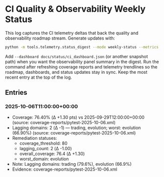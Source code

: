 # CI Quality & Observability Weekly Status

This log captures the CI telemetry deltas that back the quality and
observability roadmap stream. Generate updates with:

```bash
python -m tools.telemetry.status_digest --mode weekly-status --metrics tests/.telemetry/ci_metrics.json
```

Add `--dashboard docs/status/ci_dashboard.json` (or another snapshot path) when
you want the observability panel summary in the digest. Run the command after
refreshing coverage reports and telemetry trendlines so the
roadmap, dashboards, and status updates stay in sync. Keep the most recent entry
at the top of the log.

## Entries

### 2025-10-06T11:00:00+00:00

- Coverage: 76.40% (Δ +1.30 pts) vs 2025-09-29T12:00:00+00:00 (source: coverage-reports/pytest-2025-10-06.xml)
- Lagging domains: 2 (Δ -1) — trading, evolution; worst: evolution (66.90%) (source: coverage-reports/pytest-2025-10-06.xml)
- Remediation statuses:
  - coverage_threshold: 80
  - lagging_count: 2 (Δ -1.00)
  - overall_coverage: 76.4 (Δ +1.30)
  - worst_domain: evolution
- Note: Lagging domains: trading (79.6%), evolution (66.9%)
- Evidence: coverage-reports/pytest-2025-10-06.xml
